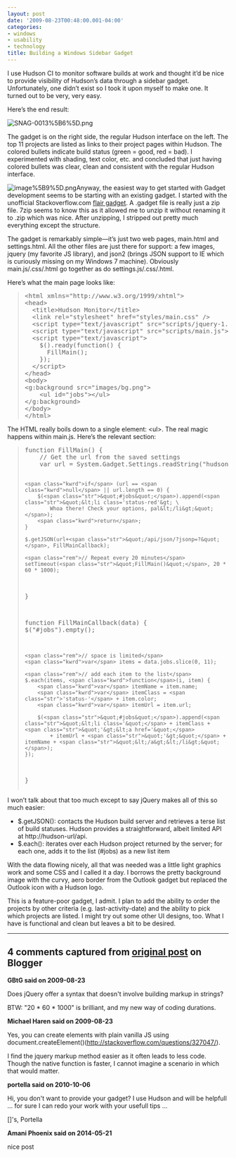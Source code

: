 ```yaml
---
layout: post
date: '2009-08-23T00:48:00.001-04:00'
categories:
- windows
- usability
- technology
title: Building a Windows Sidebar Gadget
---
```



I use Hudson CI to monitor software builds at work and thought it’d be nice to provide visibility of Hudson’s data through a sidebar gadget. Unfortunately, one didn’t exist so I took it upon myself to make one. It turned out to be very, very easy.

Here’s the end result:

![SNAG-0013%5B6%5D.png](SNAG-0013%5B6%5D.png) 

The gadget is on the right side, the regular Hudson interface on the left. The top 11 projects are listed as links to their project pages within Hudson. The colored bullets indicate build status (green = good, red = bad). I experimented with shading, text color, etc. and concluded that just having colored bullets was clear, clean and consistent with the regular Hudson interface.

![image%5B9%5D.png](image%5B9%5D.png)Anyway, the easiest way to get started with Gadget development seems to be starting with an existing gadget. I started with the unofficial Stackoverflow.com [flair gadget](http://flairgadget.codeplex.com/). A .gadget file is really just a zip file. 7zip seems to know this as it allowed me to unzip it without renaming it to .zip which was nice. After unzipping, I stripped out pretty much everything except the structure. 

The gadget is remarkably simple—it’s just two web pages, main.html and settings.html. All the other files are just there for support: a few images, jquery (my favorite JS library), and json2 (brings JSON support to IE which is curiously missing on my Windows 7 machine). Obviously main.js/.css/.html go together as do settings.js/.css/.html.

Here’s what the main page looks like:
<blockquote>   <pre class="csharpcode"><span class="kwrd">&lt;</span><span class="html">html</span> <span class="attr">xmlns</span><span class="kwrd">=&quot;http://www.w3.org/1999/xhtml&quot;</span><span class="kwrd">&gt;</span>
<span class="kwrd">&lt;</span><span class="html">head</span><span class="kwrd">&gt;</span>
  <span class="kwrd">&lt;</span><span class="html">title</span><span class="kwrd">&gt;</span>Hudson Monitor<span class="kwrd">&lt;/</span><span class="html">title</span><span class="kwrd">&gt;</span>
  <span class="kwrd">&lt;</span><span class="html">link</span> <span class="attr">rel</span><span class="kwrd">=&quot;stylesheet&quot;</span> <span class="attr">href</span><span class="kwrd">=&quot;styles/main.css&quot;</span> <span class="kwrd">/&gt;</span>
  <span class="kwrd">&lt;</span><span class="html">script</span> <span class="attr">type</span><span class="kwrd">=&quot;text/javascript&quot;</span> <span class="attr">src</span><span class="kwrd">=&quot;scripts/jquery-1.3.2.min.js&quot;</span><span class="kwrd">&gt;&lt;/</span><span class="html">script</span><span class="kwrd">&gt;</span>
  &lt;script type=<span class="str">&quot;text/javascript&quot;</span> src=<span class="str">&quot;scripts/main.js&quot;</span>&gt;&lt;/script&gt;
  &lt;script type=<span class="str">&quot;text/javascript&quot;</span>&gt;
    $().ready(<span class="kwrd">function</span>() {
      FillMain();
    });
  <span class="kwrd">&lt;/</span><span class="html">script</span><span class="kwrd">&gt;</span>
<span class="kwrd">&lt;/</span><span class="html">head</span><span class="kwrd">&gt;</span>
<span class="kwrd">&lt;</span><span class="html">body</span><span class="kwrd">&gt;</span>
<span class="kwrd">&lt;</span><span class="html">g:background</span> <span class="attr">src</span><span class="kwrd">=&quot;images/bg.png&quot;</span><span class="kwrd">&gt;</span>
    <span class="kwrd">&lt;</span><span class="html">ul</span> <span class="attr">id</span><span class="kwrd">=&quot;jobs&quot;</span><span class="kwrd">&gt;&lt;/</span><span class="html">ul</span><span class="kwrd">&gt;</span>
<span class="kwrd">&lt;/</span><span class="html">g:background</span><span class="kwrd">&gt;</span>
<span class="kwrd">&lt;/</span><span class="html">body</span><span class="kwrd">&gt;</span>
<span class="kwrd">&lt;/</span><span class="html">html</span><span class="kwrd">&gt;</span></pre>
</blockquote>


The HTML really boils down to a single element: &lt;ul&gt;. The real magic happens within main.js. Here’s the relevant section:

<blockquote>
  <pre class="csharpcode"><span class="kwrd">function</span> FillMain() {
    <span class="rem">// Get the url from the saved settings</span>
    <span class="kwrd">var</span> url = System.Gadget.Settings.readString(<span class="str">&quot;hudsonUrl&quot;</span>);

    <span class="kwrd">if</span> (url == <span class="kwrd">null</span> || url.length == 0) {
        $(<span class="str">&quot;#jobs&quot;</span>).append(<span class="str">&quot;&lt;li class='status-red'&gt; \
            Whoa there! Check your options, pal&lt;/li&gt;&quot;</span>);
        <span class="kwrd">return</span>;
    }

    $.getJSON(url+<span class="str">&quot;/api/json/?jsonp=?&quot;</span>, FillMainCallback);

    <span class="rem">// Repeat every 20 minutes</span>
    setTimeout(<span class="str">&quot;FillMain()&quot;</span>, 20 * 60 * 1000);
}

<span class="kwrd">function</span> FillMainCallback(data) {
    $(<span class="str">&quot;#jobs&quot;</span>).empty(); 

    <span class="rem">// space is limited</span>
    <span class="kwrd">var</span> items = data.jobs.slice(0, 11);
    
    <span class="rem">// add each item to the list</span>
    $.each(items, <span class="kwrd">function</span>(i, item) {
        <span class="kwrd">var</span> itemName = item.name; 
        <span class="kwrd">var</span> itemClass = <span class="str">'status-'</span> + item.color;
        <span class="kwrd">var</span> itemUrl = item.url;

        $(<span class="str">&quot;#jobs&quot;</span>).append(<span class="str">&quot;&lt;li class='&quot;</span> + itemClass + <span class="str">&quot;'&gt;&lt;a href='&quot;</span> 
            + itemUrl + <span class="str">&quot;'&gt;&quot;</span> + itemName + <span class="str">&quot;&lt;/a&gt;&lt;/li&gt;&quot;</span>);
    });
}</pre>
</blockquote>


I won’t talk about that too much except to say jQuery makes all of this so much easier:

<ul>
  <li>$.getJSON(): contacts the Hudson build server and retrieves a terse list of build statuses. Hudson provides a straightforward, albeit limited API at http://hudson-url/api. </li>

  <li>$.each(): iterates over each Hudson project returned by the server; for each one, adds it to the list (#jobs) as a new list item </li>
</ul>


With the data flowing nicely, all that was needed was a little light graphics work and some CSS and I called it a day. I borrows the pretty background image with the curvy, aero border from the Outlook gadget but replaced the Outlook icon with a Hudson logo.


This is a feature-poor gadget, I admit. I plan to add the ability to order the projects by other criteria (e.g. last-activity-date) and the ability to pick which projects are listed. I might try out some other UI designs, too. What I have is functional and clean but leaves a bit to be desired.

---

## 4 comments captured from [original post](https://blog.wassupy.com/2009/08/building-windows-sidebar-gadget.html) on Blogger

**GBtG said on 2009-08-23**

Does jQuery offer a syntax that doesn't involve building markup in strings?

BTW: &quot;20 * 60 * 1000&quot; is brilliant, and my new way of coding durations.

**Michael Haren said on 2009-08-23**

Yes, you can create elements with plain vanilla JS using document.createElement()(http://stackoverflow.com/questions/327047/).

I find the jquery markup method easier as it often leads to less code. Though the native function is faster, I cannot imagine a scenario in which that would matter.

**portella said on 2010-10-06**

Hi, you don't want to provide your gadget? I use Hudson and will be helpfull ... for sure I can redo your work with your usefull tips ... 

[]'s, Portella

**Amani Phoenix said on 2014-05-21**

nice post

